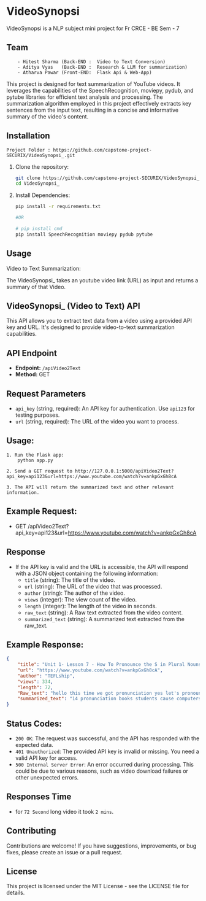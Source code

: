# VideoSynopsi
VideoSynopsi is a NLP subject mini project for Fr CRCE - BE Sem - 7

## Team
```
    - Hitest Sharma (Back-END :  Video to Text Conversion)
    - Aditya Vyas   (Back-END :  Research & LLM for summarization)
    - Atharva Pawar (Front-END:  Flask Api & Web-App)
```

This project is designed for text summarization of YouTube videos. It leverages the capabilities of the SpeechRecognition, moviepy, pydub, and pytube libraries for efficient text analysis and processing. The summarization algorithm employed in this project effectively extracts key sentences from the input text, resulting in a concise and informative summary of the video's content.


## Installation
    Project Folder : https://github.com/capstone-project-SECURIX/VideoSynopsi_.git

1. Clone the repository:

   ```bash
   git clone https://github.com/capstone-project-SECURIX/VideoSynopsi_.git
   cd VideoSynopsi_

2. Install Dependencies: 
    ```bash
    pip install -r requirements.txt

    #OR 

    # pip install cmd 
    pip install SpeechRecognition moviepy pydub pytube

## Usage
Video to Text Summarization:

The VideoSynopsi_ takes an youtube video link (URL) as input and returns a summary of that Video.

## VideoSynopsi_ (Video to Text) API

This API allows you to extract text data from a video using a provided API key and URL. It's designed to provide video-to-text summarization capabilities.

## API Endpoint

- **Endpoint:** `/apiVideo2Text`
- **Method:** GET

## Request Parameters

- `api_key` (string, required): An API key for authentication. Use `api123` for testing purposes.
- `url` (string, required): The URL of the video you want to process.

## Usage:
    1. Run the Flask app:
        python app.py

    2. Send a GET request to http://127.0.0.1:5000/apiVideo2Text?api_key=api123&url=https://www.youtube.com/watch?v=ankpGxGh8cA 

    3. The API will return the summarized text and other relevant information.

## Example Request:

- GET /apiVideo2Text?api_key=api123&url=https://www.youtube.com/watch?v=ankpGxGh8cA


## Response

- If the API key is valid and the URL is accessible, the API will respond with a JSON object containing the following information:
  - `title` (string): The title of the video.
  - `url` (string): The URL of the video that was processed.
  - `author` (string): The author of the video.
  - `views` (integer): The view count of the video.
  - `length` (integer): The length of the video in seconds.
  - `raw_text` (string): A Raw text extracted from the video content.
  - `summarized_text` (string): A summarized text extracted from the raw_text.

## Example Response:
```json
{
    "title": "Unit 1- Lesson 7 - How To Pronounce the S in Plural Nouns - Pronunciation - Beginners Level",
    "url": "https://www.youtube.com/watch?v=ankpGxGh8cA",
    "author": "TEFLship",
    "views": 334,
    "length": 72,
    "Raw_text": "hello this time we got pronunciation yes let's pronounce these words together we got three sounds to pronounce the letter S at the end of the plural nouns now let's listen to them and repeat the words tape script 1.14 pronunciation books students cause computers hamburgers Cambridge televisions bags phones some images houses buses wait for more units more lessons for the beginners English level and more levels coming soon thank you ",
    "summarized_text": "14 pronunciation books students cause computers hamburgers Cambridge televisions bags phones some images houses buses wait for more units more lessons for the beginners English level an an English for adults level 1 and 2. 1. Pronunciation books: 1. The sound of the letter S at the end of the plural nouns now let's listen to them and repeat the words. 2. The sounds of the letters A, E, and F at the beginning of the nouns.\nMore levels coming soon thank you. d more levels comingSoon.    d more level coming soon. Thank you for your support and support.  D more levels  coming soon thanks for support. d  more levelsComing soon.  More levels coming Soon.",
}

```

## Status Codes:

- `200 OK`: The request was successful, and the API has responded with the expected data.
- `401 Unauthorized`: The provided API key is invalid or missing. You need a valid API key for access.
- `500 Internal Server Error`: An error occurred during processing. This could be due to various reasons, such as video download failures or other unexpected errors.

## Responses Time

- for `72 Second` long video it took `2 mins`. 


## Contributing
Contributions are welcome! If you have suggestions, improvements, or bug fixes, please create an issue or a pull request.

## License
This project is licensed under the MIT License - see the LICENSE file for details.